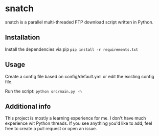 # snatch
snatch is a parallel multi-threaded FTP download script written in Python.
## Installation
Install the dependencies via pip
`pip install -r requirements.txt`
## Usage
Create a config file based on config/default.yml or edit the existing config file.

Run the script: `python src/main.py -h`
## Additional info
This project is mostly a learning experience for me. I don't have much experience wit Python threads. If you see anything you'd like to add, feel free to create a pull request or open an issue.
